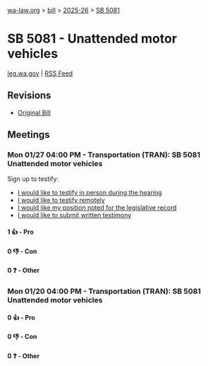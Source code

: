 [wa-law.org](/) > [bill](/bill/) > [2025-26](/bill/2025-26/) > [SB 5081](/bill/2025-26/sb/5081/)

# SB 5081 - Unattended motor vehicles
[leg.wa.gov](https://app.leg.wa.gov/billsummary?BillNumber=5081&Year=2025&Initiative=false) | [RSS Feed](./rss.xml)

## Revisions
* [Original Bill](1/)

## Meetings
### Mon 01/27 04:00 PM - Transportation (TRAN): SB 5081 Unattended motor vehicles
Sign up to testify:
* [I would like to testify in person during the hearing](https://app.leg.wa.gov/csi/Testifier/Add?chamber=House&mId=32530&aId=162285&caId=25040&tId=1)
* [I would like to testify remotely](https://app.leg.wa.gov/csi/Testifier/Add?chamber=House&mId=32530&aId=162285&caId=25040&tId=2)
* [I would like my position noted for the legislative record](https://app.leg.wa.gov/csi/Testifier/Add?chamber=House&mId=32530&aId=162285&caId=25040&tId=3)
* [I would like to submit written testimony](https://app.leg.wa.gov/csi/Testifier/Add?chamber=House&mId=32530&aId=162285&caId=25040&tId=4)

#### 1 👍 - Pro

#### 0 👎 - Con

#### 0 ❓ - Other

### Mon 01/20 04:00 PM - Transportation (TRAN): SB 5081 Unattended motor vehicles
#### 0 👍 - Pro

#### 0 👎 - Con

#### 0 ❓ - Other
